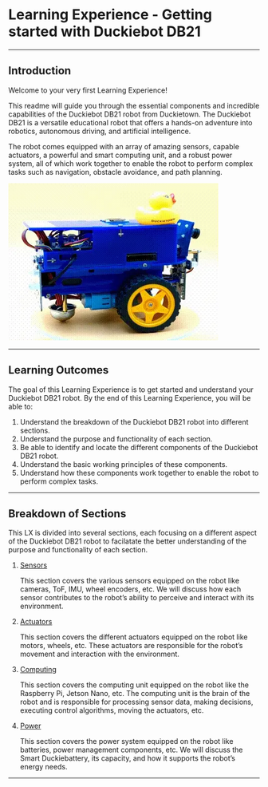 # Learning Experience - Getting started with Duckiebot DB21

---

## Introduction

Welcome to your very first Learning Experience!

This readme will guide you through the essential components and incredible capabilities of the Duckiebot DB21 robot from Duckietown.
The Duckiebot DB21 is a versatile educational robot that offers a hands-on adventure into robotics, autonomous driving, and artificial intelligence.

The robot comes equipped with an array of amazing sensors, capable actuators, a powerful and smart computing unit, and a robust power system, all of which work together to enable the robot to perform complex tasks such as navigation, obstacle avoidance, and path planning.

![alt text](images/DB21J4_turning.webp)

---

## Learning Outcomes

The goal of this Learning Experience is to get started and understand your Duckiebot DB21 robot.
By the end of this Learning Experience, you will be able to:

1. Understand the breakdown of the Duckiebot DB21 robot into different sections.
2. Understand the purpose and functionality of each section.
3. Be able to identify and locate the different components of the Duckiebot DB21 robot.
4. Understand the basic working principles of these components.
5. Understand how these components work together to enable the robot to perform complex tasks.

---

## Breakdown of Sections

This LX is divided into several sections, each focusing on a different aspect of the Duckiebot DB21 robot to facilatate the better understanding of the purpose and functionality of each section.

1. [Sensors](sensors.md)

    This section covers the various sensors equipped on the robot like cameras, ToF, IMU, wheel encoders, etc.
    We will discuss how each sensor contributes to the robot’s ability to perceive and interact with its environment.

2. [Actuators](actuators.md)

    This section covers the different actuators equipped on the robot like motors, wheels, etc.
    These actuators are responsible for the robot’s movement and interaction with the environment.

3. [Computing](computing.md)

    This section covers the computing unit equipped on the robot like the Raspberry Pi, Jetson Nano, etc.
    The computing unit is the brain of the robot and is responsible for processing sensor data, making decisions, executing control algorithms, moving the actuators, etc.

4. [Power](power.md)

    This section covers the power system equipped on the robot like batteries, power management components, etc.
    We will discuss the Smart Duckiebattery, its capacity, and how it supports the robot’s energy needs.

---
